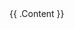<html>
<head>
  <title>Home</title>
</head>
<body>
  <main class="pb7" role="main">
    {{ .Content }}
  </main>
</body>
</html>
